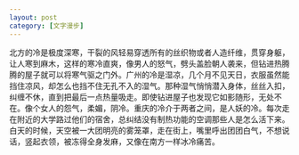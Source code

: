 ```yaml
---
layout: post
category: [文字漫步]
---
```


北方的冷是极度深寒，干裂的风轻易穿透所有的丝织物或者人造纤维，贯穿身躯，让人寒到麻木，这样的寒冷直爽，像男人的怒气，劈头盖脸朝人袭来，但钻进热腾腾的屋子就可以将寒气驱之门外。广州的冷是湿凉，几个月不见天日，衣服虽然能挡住凉风，却怎么也挡不住无孔不入的湿气。那种湿气悄悄潜入身体，丝丝入扣，纠缠不休，直到把最后一点热量吸走。即使钻进屋子也发现它如影随形，无处不在。像个女人的怨气，柔媚，阴冷。重庆的冷介于两者之间，是人妖的冷。每次走在附近的大学路过他们的宿舍，总纠结没有制热功能的空调那些人是怎么活下来。白天的时候，天空被一大团明亮的雾笼罩，走在街上，嘴里呼出团团白气，不想说话，竖起衣领，被冻得全身发麻，又像在南方一样冰冷痛苦。